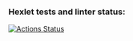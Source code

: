 ### Hexlet tests and linter status:
[![Actions Status](https://github.com/animob/frontend-project-46/actions/workflows/hexlet-check.yml/badge.svg)](https://github.com/animob/frontend-project-46/actions)